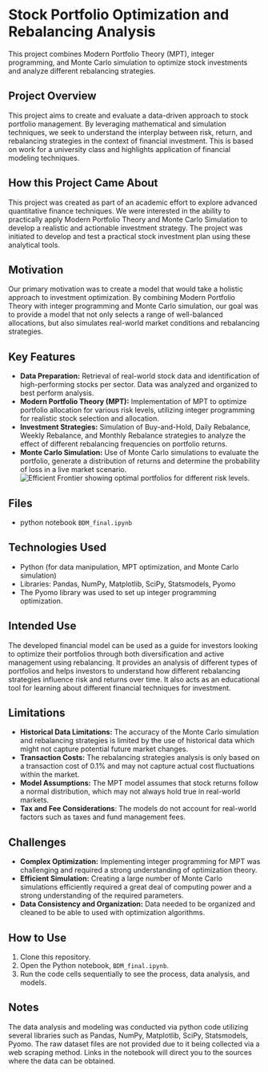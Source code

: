 # Stock Portfolio Optimization and Rebalancing Analysis

This project combines Modern Portfolio Theory (MPT), integer programming, and Monte Carlo simulation to optimize stock investments and analyze different rebalancing strategies.

## Project Overview
This project aims to create and evaluate a data-driven approach to stock portfolio management. By leveraging mathematical and simulation techniques, we seek to understand the interplay between risk, return, and rebalancing strategies in the context of financial investment. This is based on work for a university class and highlights application of financial modeling techniques.

## How this Project Came About
This project was created as part of an academic effort to explore advanced quantitative finance techniques. We were interested in the ability to practically apply Modern Portfolio Theory and Monte Carlo Simulation to develop a realistic and actionable investment strategy. The project was initiated to develop and test a practical stock investment plan using these analytical tools.

## Motivation
Our primary motivation was to create a model that would take a holistic approach to investment optimization. By combining Modern Portfolio Theory with integer programming and Monte Carlo simulation, our goal was to provide a model that not only selects a range of well-balanced allocations, but also simulates real-world market conditions and rebalancing strategies.

## Key Features

*   **Data Preparation:** Retrieval of real-world stock data and identification of high-performing stocks per sector. Data was analyzed and organized to best perform analysis.
*   **Modern Portfolio Theory (MPT):** Implementation of MPT to optimize portfolio allocation for various risk levels, utilizing integer programming for realistic stock selection and allocation.
*   **Investment Strategies:** Simulation of Buy-and-Hold, Daily Rebalance, Weekly Rebalance, and Monthly Rebalance strategies to analyze the effect of different rebalancing frequencies on portfolio returns.
*   **Monte Carlo Simulation:** Use of Monte Carlo simulations to evaluate the portfolio, generate a distribution of returns and determine the probability of loss in a live market scenario.
![Efficient Frontier showing optimal portfolios for different risk levels.](https://github.com/user-attachments/assets/7ec80fc7-61c7-47f6-9f13-83cd21ad86b5)


## Files

*   python notebook `BDM_final.ipynb`

## Technologies Used

*   Python (for data manipulation, MPT optimization, and Monte Carlo simulation)
*   Libraries: Pandas, NumPy, Matplotlib, SciPy, Statsmodels, Pyomo
* The Pyomo library was used to set up integer programming optimization.

## Intended Use
The developed financial model can be used as a guide for investors looking to optimize their portfolios through both diversification and active management using rebalancing. It provides an analysis of different types of portfolios and helps investors to understand how different rebalancing strategies influence risk and returns over time. It also acts as an educational tool for learning about different financial techniques for investment.

## Limitations

*   **Historical Data Limitations:** The accuracy of the Monte Carlo simulation and rebalancing strategies is limited by the use of historical data which might not capture potential future market changes.
*   **Transaction Costs:** The rebalancing strategies analysis is only based on a transaction cost of 0.1% and may not capture actual cost fluctuations within the market.
*   **Model Assumptions:** The MPT model assumes that stock returns follow a normal distribution, which may not always hold true in real-world markets.
*   **Tax and Fee Considerations**: The models do not account for real-world factors such as taxes and fund management fees.

## Challenges

*   **Complex Optimization:** Implementing integer programming for MPT was challenging and required a strong understanding of optimization theory.
*   **Efficient Simulation:** Creating a large number of Monte Carlo simulations efficiently required a great deal of computing power and a strong understanding of the required parameters.
*  **Data Consistency and Organization:** Data needed to be organized and cleaned to be able to used with optimization algorithms.

## How to Use

1.  Clone this repository.
2.  Open the Python notebook, `BDM_final.ipynb`.
3.  Run the code cells sequentially to see the process, data analysis, and models.

## Notes
The data analysis and modeling was conducted via python code utilizing several libraries such as Pandas, NumPy, Matplotlib, SciPy, Statsmodels, Pyomo. The raw dataset files are not provided due to it being collected via a web scraping method. Links in the notebook will direct you to the sources where the data can be obtained.
